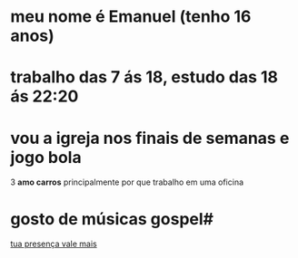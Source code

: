 # meu nome é **Emanuel** (tenho 16 anos) 
# trabalho das 7 ás 18, estudo das 18 ás 22:20
# vou a **igreja** nos finais de semanas e jogo bola 
3 **amo carros** principalmente por que trabalho em uma oficina 
# gosto de músicas gospel#
[tua presença vale mais](https://youtu.be/9PdQkZAf7GE?si=p6jkuJBocLiduxdB)
